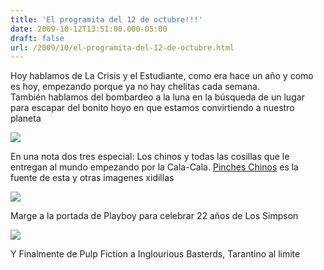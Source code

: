 ```yaml
---
title: 'El programita del 12 de octubre!!!'
date: 2009-10-12T13:51:00.000-05:00
draft: false
url: /2009/10/el-programita-del-12-de-octubre.html
---
```


Hoy hablamos de La Crisis y el Estudiante, como era hace un año y como es hoy, empezando porque ya no hay chelitas cada semana.  
También hablamos del bombardeo a la luna en la búsqueda de un lugar para escapar del bonito hoyo en que estamos convirtiendo a nuestro planeta  

[![](http://i.dailymail.co.uk/i/pix/2009/10/09/article-1218768-06C44ACC000005DC-62_634x435.jpg)](http://i.dailymail.co.uk/i/pix/2009/10/09/article-1218768-06C44ACC000005DC-62_634x435.jpg)  

  
En una nota dos tres especial: Los chinos y todas las cosillas que le entregan al mundo empezando por la Cala-Cala. [Pinches Chinos](http://pincheschinos.blogspot.com/) es la fuente de esta y otras imagenes xidillas  

[![](http://photos1.blogger.com/img/95/2252/400/toma_calacala.jpg)](http://photos1.blogger.com/img/95/2252/400/toma_calacala.jpg)  

  
Marge a la portada de Playboy para celebrar 22 años de Los Simpson  

[![](http://dixo.com/wp-content/uploads/2009/10/margesimpsonplayboy.jpg)](http://dixo.com/wp-content/uploads/2009/10/margesimpsonplayboy.jpg)  

  
Y Finalmente de Pulp Fiction a Inglourious Basterds, Tarantino al limite  
<object height="340" width="560">
<param name="movie" value="http://www.youtube.com/v/6AtLlVNsuAc&amp;hl=en&amp;fs=1&amp;">
<param name="allowFullScreen" value="true">
<param name="allowscriptaccess" value="always">
<embed src="http://www.youtube.com/v/6AtLlVNsuAc&amp;hl=en&amp;fs=1&amp;" type="application/x-shockwave-flash" allowscriptaccess="always" allowfullscreen="true" width="560" height="340">
</object>